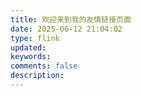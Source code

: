 ```yaml
---
title: 欢迎来到我的友情链接页面
date: 2025-06-12 21:04:02
type: flink
updated:
keywords:
comments: false
description:
---
```

